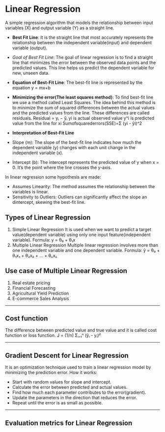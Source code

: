 # Linear Regression

A simple regression algorithm that models the relationship between input variables (X) and output variable (Y) as a straight line.

- **Best Fit Line**: It is the straight line that most accurately represents the relationship between the independent variable(input) and dependent variable (output).

- _Goal of Best Fit Line_: The goal of linear regression is to find a straight line that minimizes the error between the observed data points and the predicted values. This line helps us predict the dependent variable for new, unseen data.
- **Equation of Best-Fit Line**: The best-fit line is represented by the equation
  y = mx+b
- **Minimizing the error(The least squares method)**: To find best-fit line we use a method called Least Squares.
  The idea behind this method is to minimize the sum of squared differences between the actual values and the predicted values from the line.
  These differences are called residuals.
  Residual = yᵢ − ŷᵢ
  yi is actual observed value
  y^i is predicted value from the line for xi
  Sumofsquarederrors(SSE)=Σ (yi - ŷi)^2
- **Interpretation of Best-Fit Line**

- Slope (m): The slope of the best-fit line indicates how much the dependent variable (y) changes with each unit change in the independent variable (x).
- Intercept (b): The intercept represents the predicted value of y when x = 0. It’s the point where the line crosses the y-axis.

In linear regression some hypothesis are made:

- Assumes Linearity: The method assumes the relationship between the variables is linear.
- Sensitivity to Outliers: Outliers can significantly affect the slope an dintercept, skewing the best-fit line.

## Types of Linear Regression

1. Simple Linear Regression
   It is used when we want to predict a target value(dependent variable) using only one input feature(independent variable).
   Formula: y = θ₀ + θ₁x
2. Multiple Linear Regression
   Multiple linear regression involves more than one independent variable and one dependent variable.
   Formula: ŷ = θ₀ + θ₁x₁ + θ₂x₂ + ... + θₙxₙ

## Use case of Multiple Linear Regression

1. Real estate pricing
2. Financial Forecasting
3. Agricultural Yield Prediction
4. E-commerce Sales Analysis

---

## Cost function

The difference between predicted value and true value and it is called cost function or loss function.
J = (1/n) Σᵢ₌₁ⁿ (ŷᵢ - yᵢ)²

---

## Gradient Descent for Linear Regression

It is an optimization technique used to train a linear regression model by minimizing the prediction error.
How it works:

- Start with random values for slope and intercept.
- Calculate the error between predicted and actual values.
- Find how much each parameter contributes to the error(gradient).
- Update the parameters in the direction that reduces the error.
- Repeat until the error is as small as possible.

---

## Evaluation metrics for Linear Regression
